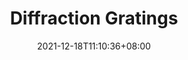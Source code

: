 ---
title: "Diffraction Gratings"
date: 2021-12-18T11:10:36+08:00
draft: false
language: en
description: Diffraction Grating Solutions
featured_image: ../assets/images/featured/featured-img-placeholder.png
summary: Lorem ipsum dolor sit amet, consectetur adipiscing elit. Sed cursus, odio nec venenatis lacinia, lacus lectus varius nisi, in tristique mi purus ut libero
tags: "solutions"
---